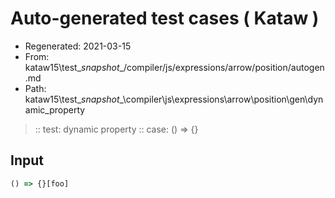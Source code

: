 # Auto-generated test cases ( Kataw )
- Regenerated: 2021-03-15
- From: kataw15\test\__snapshot__/compiler/js/expressions/arrow/position/autogen.md
- Path: kataw15\test\__snapshot__\compiler\js\expressions\arrow\position\gen\dynamic_property
> :: test: dynamic property
> :: case: () => {}
## Input

`````js
() => {}[foo]
`````
